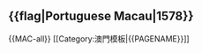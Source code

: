 {{flag|Portuguese Macau|1578}}<noinclude>
----
{{MAC-all}}
[[Category:澳門模板|{{PAGENAME}}]]</noinclude>